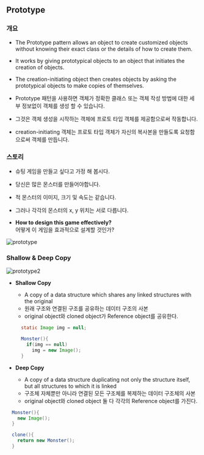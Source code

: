## Prototype

### 개요
- The Prototype pattern allows an object to create customized objects without knowing their exact class or the details of how to create them.
- It works by giving prototypical objects to an object that initiates the creation of objects.
- The creation-initiating object then creates objects by asking the prototypical objects to make copies of themselves.


- Prototype 패턴을 사용하면 객체가 정확한 클래스 또는 객체 작성 방법에 대한 세부 정보없이 객체를 생성 할 수 있습니다.
- 그것은 객체 생성을 시작하는 객체에 프로토 타입 객체를 제공함으로써 작동합니다.
- creation-initiating 객체는 프로토 타입 객체가 자신의 복사본을 만들도록 요청함으로써 객체를 만듭니다.



### 스토리
- 슈팅 게임을 만들고 싶다고 가정 해 봅시다.
- 당신은 많은 몬스터를 만들어야합니다.
- 적 몬스터의 이미지, 크기 및 속도는 같습니다.
- 그러나 각각의 몬스터의 x, y 위치는 서로 다릅니다.


- **How to design this game effectively?**  
  어떻게 이 게임을 효과적으로 설계할 것인가?


![prototype](http://i.imgur.com/o2Dqnrl.png)


### Shallow & Deep Copy

![prototype2](http://i.imgur.com/jhRptnt.png)

- **Shallow Copy**
  - A copy of a data structure which shares any linked structures with the original
  - 원래 구조와 연결된 구조를 공유하는 데이터 구조의 사본
  - original object와 cloned object가 Reference object를 공유한다.


  ```java
    static Image img = null;

    Monster(){
      if(img == null)
        img = new Image();
    }
  ```



- **Deep Copy**
  - A copy of a data structure duplicating not only the structure itself, but all structures to which it is linked
  - 구조체 자체뿐만 아니라 연결된 모든 구조체를 복제하는 데이터 구조체의 사본
  - original object와 cloned object 둘 다 각각의 Reference object를 가진다.

```java
  Monster(){
    new Image();
  }

  clone(){
    return new Monster();
  }
```
